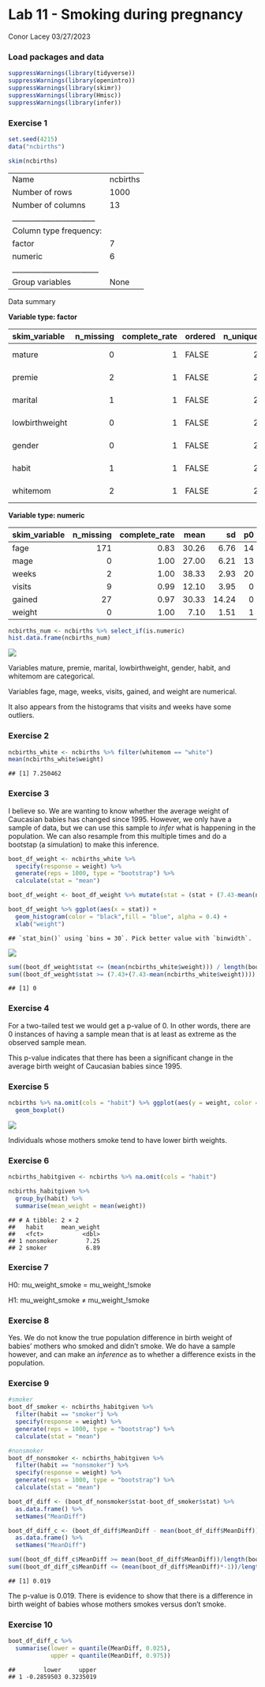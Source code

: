 Lab 11 - Smoking during pregnancy
================
Conor Lacey
03/27/2023

### Load packages and data

``` r
suppressWarnings(library(tidyverse)) 
suppressWarnings(library(openintro))
suppressWarnings(library(skimr))
suppressWarnings(library(Hmisc))
suppressWarnings(library(infer))
```

### Exercise 1

``` r
set.seed(4215)
data("ncbirths")

skim(ncbirths)
```

|                                                  |          |
|:-------------------------------------------------|:---------|
| Name                                             | ncbirths |
| Number of rows                                   | 1000     |
| Number of columns                                | 13       |
| \_\_\_\_\_\_\_\_\_\_\_\_\_\_\_\_\_\_\_\_\_\_\_   |          |
| Column type frequency:                           |          |
| factor                                           | 7        |
| numeric                                          | 6        |
| \_\_\_\_\_\_\_\_\_\_\_\_\_\_\_\_\_\_\_\_\_\_\_\_ |          |
| Group variables                                  | None     |

Data summary

**Variable type: factor**

| skim_variable  | n_missing | complete_rate | ordered | n_unique | top_counts         |
|:---------------|----------:|--------------:|:--------|---------:|:-------------------|
| mature         |         0 |             1 | FALSE   |        2 | you: 867, mat: 133 |
| premie         |         2 |             1 | FALSE   |        2 | ful: 846, pre: 152 |
| marital        |         1 |             1 | FALSE   |        2 | mar: 613, not: 386 |
| lowbirthweight |         0 |             1 | FALSE   |        2 | not: 889, low: 111 |
| gender         |         0 |             1 | FALSE   |        2 | fem: 503, mal: 497 |
| habit          |         1 |             1 | FALSE   |        2 | non: 873, smo: 126 |
| whitemom       |         2 |             1 | FALSE   |        2 | whi: 714, not: 284 |

**Variable type: numeric**

| skim_variable | n_missing | complete_rate |  mean |    sd |  p0 |   p25 |   p50 |   p75 |  p100 | hist  |
|:--------------|----------:|--------------:|------:|------:|----:|------:|------:|------:|------:|:------|
| fage          |       171 |          0.83 | 30.26 |  6.76 |  14 | 25.00 | 30.00 | 35.00 | 55.00 | ▃▇▇▂▁ |
| mage          |         0 |          1.00 | 27.00 |  6.21 |  13 | 22.00 | 27.00 | 32.00 | 50.00 | ▃▇▇▂▁ |
| weeks         |         2 |          1.00 | 38.33 |  2.93 |  20 | 37.00 | 39.00 | 40.00 | 45.00 | ▁▁▁▇▂ |
| visits        |         9 |          0.99 | 12.10 |  3.95 |   0 | 10.00 | 12.00 | 15.00 | 30.00 | ▂▇▇▁▁ |
| gained        |        27 |          0.97 | 30.33 | 14.24 |   0 | 20.00 | 30.00 | 38.00 | 85.00 | ▂▇▅▁▁ |
| weight        |         0 |          1.00 |  7.10 |  1.51 |   1 |  6.38 |  7.31 |  8.06 | 11.75 | ▁▁▇▇▁ |

``` r
ncbirths_num <- ncbirths %>% select_if(is.numeric)
hist.data.frame(ncbirths_num)
```

![](lab-11_files/figure-gfm/ncbirths%20data-1.png)<!-- -->

Variables mature, premie, marital, lowbirthweight, gender, habit, and
whitemom are categorical.

Variables fage, mage, weeks, visits, gained, and weight are numerical.

It also appears from the histograms that visits and weeks have some
outliers.

### Exercise 2

``` r
ncbirths_white <- ncbirths %>% filter(whitemom == "white")
mean(ncbirths_white$weight)
```

    ## [1] 7.250462

### Exercise 3

I believe so. We are wanting to know whether the average weight of
Caucasian babies has changed since 1995. However, we only have a sample
of data, but we can use this sample to *infer* what is happening in the
population. We can also resample from this multiple times and do a
bootstap (a simulation) to make this inference.

``` r
boot_df_weight <- ncbirths_white %>%
  specify(response = weight) %>% 
  generate(reps = 1000, type = "bootstrap") %>% 
  calculate(stat = "mean")

boot_df_weight <- boot_df_weight %>% mutate(stat = (stat + (7.43-mean(ncbirths_white$weight))))

boot_df_weight %>% ggplot(aes(x = stat)) +
  geom_histogram(color = "black",fill = "blue", alpha = 0.4) +
  xlab("weight")
```

    ## `stat_bin()` using `bins = 30`. Pick better value with `binwidth`.

![](lab-11_files/figure-gfm/bootstrap-1.png)<!-- -->

``` r
sum((boot_df_weight$stat <= (mean(ncbirths_white$weight))) / length(boot_df_weight$stat)) +
sum((boot_df_weight$stat >= (7.43+(7.43-mean(ncbirths_white$weight)))) / length(boot_df_weight$stat))
```

    ## [1] 0

### Exercise 4

For a two-tailed test we would get a p-value of 0. In other words, there
are 0 instances of having a sample mean that is at least as extreme as
the observed sample mean.

This p-value indicates that there has been a significant change in the
average birth weight of Caucasian babies since 1995.

### Exercise 5

``` r
ncbirths %>% na.omit(cols = "habit") %>% ggplot(aes(y = weight, color = habit)) +
  geom_boxplot()
```

![](lab-11_files/figure-gfm/weight%20and%20habit-1.png)<!-- -->

Individuals whose mothers smoke tend to have lower birth weights.

### Exercise 6

``` r
ncbirths_habitgiven <- ncbirths %>% na.omit(cols = "habit")

ncbirths_habitgiven %>%
  group_by(habit) %>%
  summarise(mean_weight = mean(weight))
```

    ## # A tibble: 2 × 2
    ##   habit     mean_weight
    ##   <fct>           <dbl>
    ## 1 nonsmoker        7.25
    ## 2 smoker           6.89

### Exercise 7

H0: mu_weight_smoke = mu_weight\_!smoke

H1: mu_weight_smoke ≠ mu_weight\_!smoke

### Exercise 8

Yes. We do not know the true population difference in birth weight of
babies’ mothers who smoked and didn’t smoke. We do have a sample
however, and can make an *inference* as to whether a difference exists
in the population.

### Exercise 9

``` r
#smoker
boot_df_smoker <- ncbirths_habitgiven %>% 
  filter(habit == "smoker") %>%
  specify(response = weight) %>% 
  generate(reps = 1000, type = "bootstrap") %>% 
  calculate(stat = "mean")

#nonsmoker
boot_df_nonsmoker <- ncbirths_habitgiven %>% 
  filter(habit == "nonsmoker") %>%
  specify(response = weight) %>% 
  generate(reps = 1000, type = "bootstrap") %>% 
  calculate(stat = "mean")

boot_df_diff <- (boot_df_nonsmoker$stat-boot_df_smoker$stat) %>% 
  as.data.frame() %>% 
  setNames("MeanDiff")

boot_df_diff_c <- (boot_df_diff$MeanDiff - mean(boot_df_diff$MeanDiff)) %>% 
  as.data.frame() %>% 
  setNames("MeanDiff")

sum((boot_df_diff_c$MeanDiff >= mean(boot_df_diff$MeanDiff))/length(boot_df_diff_c$MeanDiff)) +
sum((boot_df_diff_c$MeanDiff <= (mean(boot_df_diff$MeanDiff)*-1))/length(boot_df_diff_c$MeanDiff))
```

    ## [1] 0.019

The p-value is 0.019. There is evidence to show that there is a
difference in birth weight of babies whose mothers smokes versus don’t
smoke.

### Exercise 10

``` r
boot_df_diff_c %>%
  summarise(lower = quantile(MeanDiff, 0.025),
            upper = quantile(MeanDiff, 0.975))
```

    ##        lower     upper
    ## 1 -0.2859503 0.3235019
